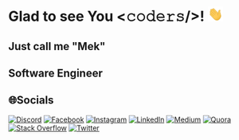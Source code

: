 # Glad to see You <𝚌𝚘𝚍𝚎𝚛𝚜/>! <img src="https://raw.githubusercontent.com/ABSphreak/ABSphreak/master/gifs/Hi.gif" width="30px">
## Just call me "Mek"
## Software Engineer

## 🌐Socials
[![Discord](https://img.shields.io/badge/Discord-%237289DA.svg?logo=discord&logoColor=white)](htttps://discord.gg/610988141892861976) [![Facebook](https://img.shields.io/badge/Facebook-%231877F2.svg?logo=Facebook&logoColor=white)](https://facebook.com/mclanaaghni) [![Instagram](https://img.shields.io/badge/Instagram-%23E4405F.svg?logo=Instagram&logoColor=white)](https://instagram.com/maulanaaghnii) [![LinkedIn](https://img.shields.io/badge/LinkedIn-%230077B5.svg?logo=linkedin&logoColor=white)](https://linkedin.com/in/maulanaaghnii) [![Medium](https://img.shields.io/badge/Medium-12100E?logo=medium&logoColor=white)](https://medium.com/@maulanaaghnii) [![Quora](https://img.shields.io/badge/Quora-%23B92B27.svg?logo=Quora&logoColor=white)](https://quora.com/profile/TB-Maulana-Aghni) [![Stack Overflow](https://img.shields.io/badge/-Stackoverflow-FE7A16?logo=stack-overflow&logoColor=white)](https://stackoverflow.com/users/13270272) [![Twitter](https://img.shields.io/badge/Twitter-%231DA1F2.svg?logo=Twitter&logoColor=white)](https://twitter.com/maulanaaghnii) <!-- [![YouTube](https://img.shields.io/badge/YouTube-%23FF0000.svg?logo=YouTube&logoColor=white)](https://youtube.com/c/Maulana Aghni)  -->



